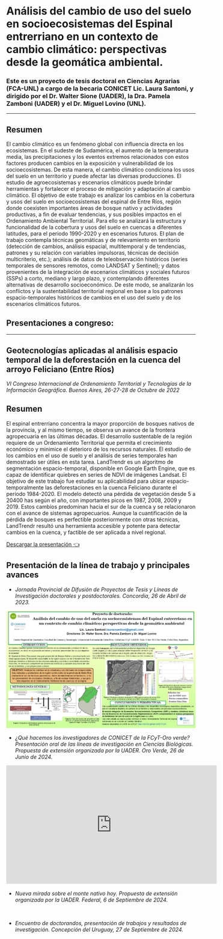 # Análisis del cambio de uso del suelo en socioecosistemas del Espinal entrerriano en un contexto de cambio climático: perspectivas desde la geomática ambiental.

### Este es un proyecto de tesis doctoral en Ciencias Agrarias (FCA-UNL) a cargo de la becaria CONICET Lic. Laura Santoni, y dirigido por el Dr. Walter Sione (UADER), la Dra. Pamela Zamboni (UADER) y el Dr. Miguel Lovino (UNL).
---

## Resumen

El cambio climático es un fenómeno global con influencia directa en los ecosistemas. En el sudeste de Sudamérica, el aumento de la temperatura media, las precipitaciones
y los eventos extremos relacionados con estos factores producen cambios en la exposición y vulnerabilidad de los socioecosistemas. De esta manera, el cambio
climático condiciona los usos del suelo en un territorio y puede afectar las diversas producciones. El estudio de agroecosistemas y escenarios climáticos puede
brindar herramientas y fortalecer el proceso de mitigación y adaptación al cambio climático. El objetivo de este trabajo es analizar los cambios en la cobertura y usos del suelo en socioecosistemas del espinal de Entre Ríos, región donde coexisten importantes áreas de bosque nativo y actividades productivas, a fin de evaluar
tendencias, y sus posibles impactos en el Ordenamiento Ambiental Territorial. Para ello se analizará la estructura y funcionalidad de la cobertura y usos del suelo en cuencas a diferentes latitudes, para el periodo 1990-2020 y en escenarios futuros. El plan de trabajo contempla técnicas geomáticas y de relevamiento en territorio (detección de cambios, análisis espacial, multitemporal y de tendencias, patrones y su
relación con variables impulsoras, técnicas de decisión multicriterio, etc.); análisis de datos de teleobservación históricos (series temporales de sensores remotos, como LANDSAT y Sentinel); y datos provenientes de la integración de escenarios climáticos
y sociales futuros (SSPs) a corto, mediano y largo plazo, y contemplando diferentes alternativas de desarrollo socioeconómico. De este modo, se analizarán los conflictos
y la sustentabilidad territorial regional en base a los patrones espacio-temporales históricos de cambios en el uso del suelo y de los escenarios climáticos futuros.

## Presentaciones a congreso:
---
## **Geotecnologías aplicadas al análisis espacio temporal de la deforestación en la cuenca del arroyo Feliciano (Entre Ríos)**
*VI Congreso Internacional de Ordenamiento Territorial y Tecnologías de la Información Geográfica. Buenos Aires, 26-27-28 de Octubre de 2022*
## Resumen 

El espinal entrerriano concentra la mayor proporción de bosques nativos de la
provincia, y al mismo tiempo, se observa un avance de la frontera agropecuaria en las
últimas décadas. El desarrollo sustentable de la región requiere de un Ordenamiento
Territorial que permita el crecimiento económico y minimice el deterioro de los
recursos naturales. El estudio de los cambios en el uso de suelo y el análisis de series
temporales han demostrado ser útiles en esta tarea. LandTrendr es un algoritmo de
segmentación espacio-temporal, disponible en Google Earth Engine, que es capaz de
identificar quiebres en series de NDVI de imágenes Landsat. El objetivo de este trabajo fue estudiar su aplicabilidad para ubicar espacio-temporalmente las
deforestaciones en la cuenca Feliciano durante el período 1984-2020. El modelo
detectó una pérdida de vegetación desde 5 a 20400 has según el año, con importantes
picos en 1987, 2008, 2009 y 2019. Estos cambios predominan hacia el sur de la
cuenca y se relacionaron con el avance de sistemas agropecuarios. Aunque la
cuantificación de la pérdida de bosques es perfectible posteriormente con otras
técnicas, LandTrendr resultó una herramienta accesible y potente para detectar
cambios en la cuenca, y factible de ser aplicada a nivel regional.

[Descargar la presentación 👈](https://drive.google.com/file/d/1fK1M2k_7MewME4o5wmfchyVzSv1PsuLj/view?usp=sharing)


## **Presentación de la línea de trabajo y principales avances**
* *Jornada Provincial de Difusión de Proyectos de Tesis y Líneas de Investigación
doctorales y postdoctorales. Concordia, 26 de Abril de 2023.*

<img src="https://raw.githubusercontent.com/IDE-FCyT/IDE-FCyT/main/images/presentacion_laura.jpg">
<br>


* *¿Qué hacemos los investigadores de CONICET de la FCyT-Oro verde? Presentación oral de las líneas de investigación en Ciencias Biológicas. Propuesta de extensión organizada por la UADER. Oro Verde, 26 de Junio de 2024.*

<iframe width="560" height="315" src="https://www.youtube.com/embed/W_4RKyJfWpo?si=_3jy-ZTQmjvFrsEx" title="YouTube video player" frameborder="0" allow="accelerometer; autoplay; clipboard-write; encrypted-media; gyroscope; picture-in-picture; web-share" referrerpolicy="strict-origin-when-cross-origin" allowfullscreen></iframe>

* *Nueva mirada sobre el monte nativo hoy. Propuesta de extensión organizada por la UADER. Federal, 6 de Septiembre de 2024.*
<br>

* *Encuentro de doctorandos, presentación de trabajos y resultados de investigación. Concepción del Uruguay, 27 de Septiembre de 2024.*
